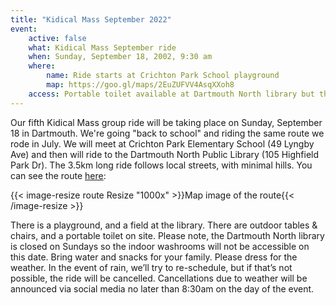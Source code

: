 ```yaml
---
title: "Kidical Mass September 2022"
event:
    active: false
    what: Kidical Mass September ride
    when: Sunday, September 18, 2002, 9:30 am
    where:
        name: Ride starts at Crichton Park School playground
        map: https://goo.gl/maps/2EuZUFVV4AsqXXoh8
    access: Portable toilet available at Dartmouth North library but the library is closed.
---
```


Our fifth Kidical Mass group ride will be taking place on Sunday, September 18 in Dartmouth. We're going "back to school" and riding the same route we rode in July. We will meet at Crichton Park Elementary School (49 Lyngby Ave) and then will ride to the Dartmouth North Public Library (105 Highfield Park Dr). The 3.5km long ride follows local streets, with minimal hills. You can see the route [here](https://ridewithgps.com/routes/40312347?privacy_code=TToJIgWUIJhyoHix):

{{< image-resize route Resize "1000x" >}}Map image of the route{{< /image-resize >}}

There is a playground, and a field at the library. There are outdoor tables & chairs, and a portable toilet on site. Please note, the Dartmouth North library is closed on Sundays so the indoor washrooms will not be accessible on this date. Bring water and snacks for your family. Please dress for the weather. In the event of rain, we’ll try to re-schedule, but if that’s not possible, the ride will be cancelled. Cancellations due to weather will be announced via social media no later than 8:30am on the day of the event.
